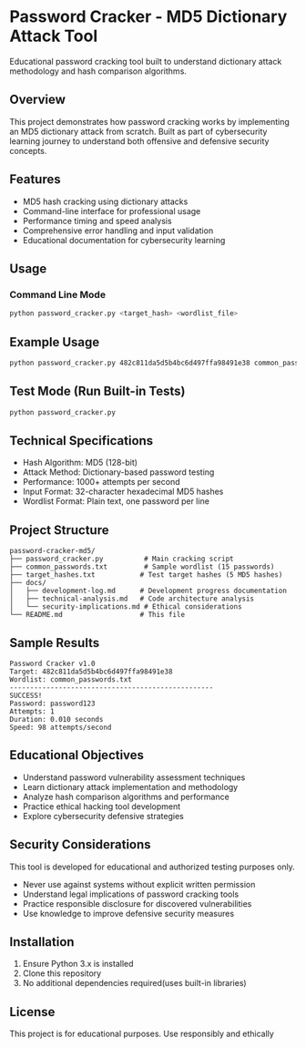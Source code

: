 # Password Cracker - MD5 Dictionary Attack Tool

Educational password cracking tool built to understand dictionary attack methodology and hash comparison algorithms.

## Overview

This project demonstrates how password cracking works by implementing an MD5 dictionary attack from scratch. Built as part of cybersecurity learning journey to understand both offensive and defensive security concepts.

## Features

- MD5 hash cracking using dictionary attacks
- Command-line interface for professional usage
- Performance timing and speed analysis
- Comprehensive error handling and input validation
- Educational documentation for cybersecurity learning

## Usage

### Command Line Mode
```bash
python password_cracker.py <target_hash> <wordlist_file>
```

## Example Usage
```bash
python password_cracker.py 482c811da5d5b4bc6d497ffa98491e38 common_passwords.txt
```

## Test Mode (Run Built-in Tests)
```bash
python password_cracker.py
```

## Technical Specifications
- Hash Algorithm: MD5 (128-bit)
- Attack Method: Dictionary-based password testing
- Performance: 1000+ attempts per second
- Input Format: 32-character hexadecimal MD5 hashes
- Wordlist Format: Plain text, one password per line

## Project Structure
```
password-cracker-md5/
├── password_cracker.py          # Main cracking script
├── common_passwords.txt         # Sample wordlist (15 passwords)
├── target_hashes.txt           # Test target hashes (5 MD5 hashes)
├── docs/
│   ├── development-log.md      # Development progress documentation
│   ├── technical-analysis.md   # Code architecture analysis  
│   └── security-implications.md # Ethical considerations
└── README.md                   # This file
```

## Sample Results
```
Password Cracker v1.0
Target: 482c811da5d5b4bc6d497ffa98491e38
Wordlist: common_passwords.txt
--------------------------------------------------
SUCCESS!
Password: password123
Attempts: 1
Duration: 0.010 seconds
Speed: 98 attempts/second
```

## Educational Objectives
- Understand password vulnerability assessment techniques
- Learn dictionary attack implementation and methodology
- Analyze hash comparison algorithms and performance
- Practice ethical hacking tool development
- Explore cybersecurity defensive strategies

## Security Considerations
This tool is developed for educational and authorized testing purposes only.
- Never use against systems without explicit written permission
- Understand legal implications of password cracking tools
- Practice responsible disclosure for discovered vulnerabilities
- Use knowledge to improve defensive security measures

## Installation
1. Ensure Python 3.x is installed
2. Clone this repository
3. No additional dependencies required(uses built-in libraries)

## License
This project is for educational purposes. Use responsibly and ethically
